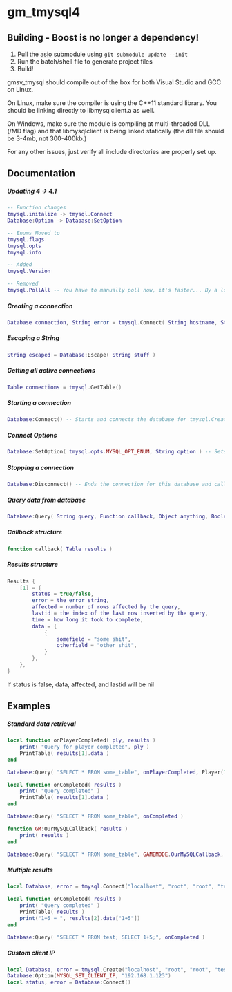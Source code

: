 # gm_tmysql4

## Building - **Boost is no longer a dependency!**
1. Pull the [asio](https://github.com/chriskohlhoff/asio/) submodule using `git submodule update --init`
2. Run the batch/shell file to generate project files
3. Build!

gmsv_tmysql should compile out of the box for both Visual Studio and GCC on Linux.

On Linux, make sure the compiler is using the C++11 standard library. You should be linking directly to libmysqlclient.a as well.

On Windows, make sure the module is compiling at multi-threaded DLL (/MD flag) and that libmysqlclient is being linked statically (the dll file should be 3-4mb, not 300-400kb.)

For any other issues, just verify all include directories are properly set up.

## Documentation

##### Updating 4 -> 4.1
``` lua
-- Function changes
tmysql.initalize -> tmysql.Connect
Database:Option -> Database:SetOption

-- Enums Moved to
tmysql.flags
tmysql.opts
tmysql.info

-- Added
tmysql.Version

-- Removed
tmysql.PollAll -- You have to manually poll now, it's faster... By a lot... Trust me.
```

##### Creating a connection
``` lua
Database connection, String error = tmysql.Connect( String hostname, String username, String password, String database, Number port, String unixSocketPath, Number ClientFlags, Function ConnectCallback)
```

##### Escaping a String
``` lua
String escaped = Database:Escape( String stuff )
```
##### Getting all active connections
``` lua
Table connections = tmysql.GetTable()
```
##### Starting a connection
``` lua
Database:Connect() -- Starts and connects the database for tmysql.Create
```
##### Connect Options
``` lua
Database:SetOption( tmysql.opts.MYSQL_OPT_ENUM, String option ) -- Sets a mysql_option for the connection. Use with tmysql.Create then call Connect() after you set the options you want.
```
##### Stopping a connection
``` lua
Database:Disconnect() -- Ends the connection for this database and calls all pending callbacks immediately. Any method calls to this database, from now on, will error.
```
##### Query data from database
``` lua
Database:Query( String query, Function callback, Object anything, Boolean ColumnNumbers )
```
##### Callback structure
``` lua
function callback( Table results )
```
##### Results structure
``` lua
Results {
	[1] = {
		status = true/false,
		error = the error string,
		affected = number of rows affected by the query,
		lastid = the index of the last row inserted by the query,
		time = how long it took to complete,
		data = {
			{
				somefield = "some shit",
				otherfield = "other shit",
			}
		},
	},
}
```
If status is false, data, affected, and lastid will be nil

## Examples
##### Standard data retrieval
``` lua
local function onPlayerCompleted( ply, results )
	print( "Query for player completed", ply )
	PrintTable( results[1].data )
end

Database:Query( "SELECT * FROM some_table", onPlayerCompleted, Player(1) )

local function onCompleted( results )
	print( "Query completed" )
	PrintTable( results[1].data )
end

Database:Query( "SELECT * FROM some_table", onCompleted )

function GM:OurMySQLCallback( results )
	print( results )
end

Database:Query( "SELECT * FROM some_table", GAMEMODE.OurMySQLCallback, GAMEMODE ) -- Call the gamemode function
```
##### Multiple results
``` lua
local Database, error = tmysql.Connect("localhost", "root", "root", "test", 3306, nil, tmysq.flags.CLIENT_MULTI_STATEMENTS)

local function onCompleted( results )
	print( "Query completed" )
	PrintTable( results )
	print("1+5 = ", results[2].data["1+5"])
end

Database:Query( "SELECT * FROM test; SELECT 1+5;", onCompleted )
```

##### Custom client IP
``` lua
local Database, error = tmysql.Create("localhost", "root", "root", "test", 3306, nil, tmysq.flags.CLIENT_MULTI_STATEMENTS)
Database:Option(MYSQL_SET_CLIENT_IP, "192.168.1.123")
local status, error = Database:Connect()
```
